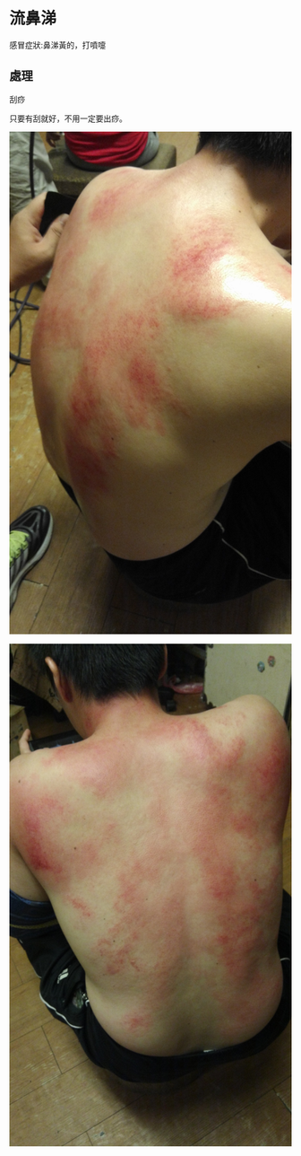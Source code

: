 # 流鼻涕

感冒症狀:鼻涕黃的，打噴嚏

## 處理

刮痧

只要有刮就好，不用一定要出痧。

![Alt xx](/pic/20150713/IMG_20150713_211825.jpg)

![Alt xx](/pic/20150713/IMG_20150713_213308.jpg)
